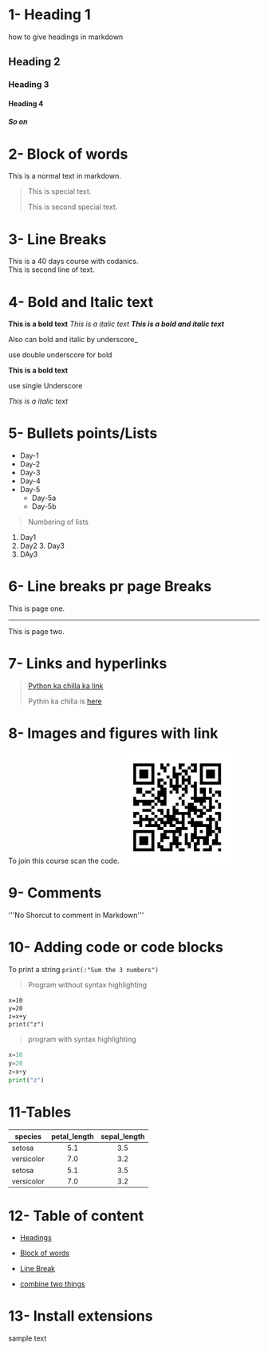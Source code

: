 # 1- Heading 1 
how to give headings in markdown
## Heading 2
### Heading 3
#### Heading 4
##### So on

# 2- Block of words

This is a normal text in markdown.

> This is special text.
>
> This is second special text.

# 3- Line Breaks
This is a 40 days course with codanics.  
This is second line of text.

# 4- Bold and Italic text
**This is a bold text**
*This is a italic text*
***This is a bold and italic text***

Also can bold and italic by underscore_

use double underscore for bold

__This is a bold text__

use single Underscore

_This is a italic text_

# 5- Bullets points/Lists

- Day-1
- Day-2
- Day-3
- Day-4
- Day-5
    - Day-5a
    - Day-5b  
> Numbering of lists
1. Day1
2. Day2
    3. Day3
4. DAy3

# 6- Line breaks pr page Breaks

This is page one.

---
This is page two.

# 7- Links and hyperlinks

> [Python ka chilla ka link](https://www.youtube.com/watch?v=qJqAXjz-Rh4)
>
>[Py]:https://www.youtube.com/watch?v=qJqAXjz-Rh4
>
>Pythin ka chilla is [here][Py]

# 8- Images and figures with link

To join this course scan the code.
![QR](qr.png)

# 9- Comments

'''No Shorcut to comment in Markdown'''

# 10- Adding code or code blocks

To print a string `print(:"Sum the 3 numbers")`
> Program without syntax highlighting
```plain
x=10
y=20
z=x+y
print("z")

```
> program with syntax highlighting
```python
x=10
y=20
z=x+y
print("z")

```
# 11-Tables

|species| petal_length| sepal_length
|---|:---:|:---:|
|setosa| 5.1| 3.5
|versicolor| 7.0| 3.2
|setosa| 5.1| 3.5
|versicolor| 7.0| 3.2

# 12- Table of content

- [Headings](#1--heading-1)

- [Block of words](#2--block-of-words)

- [Line Break](#3--line-breaks)
- [combine two things](#4--bold-and-italic-text)





# 13- Install extensions

sample text
 
